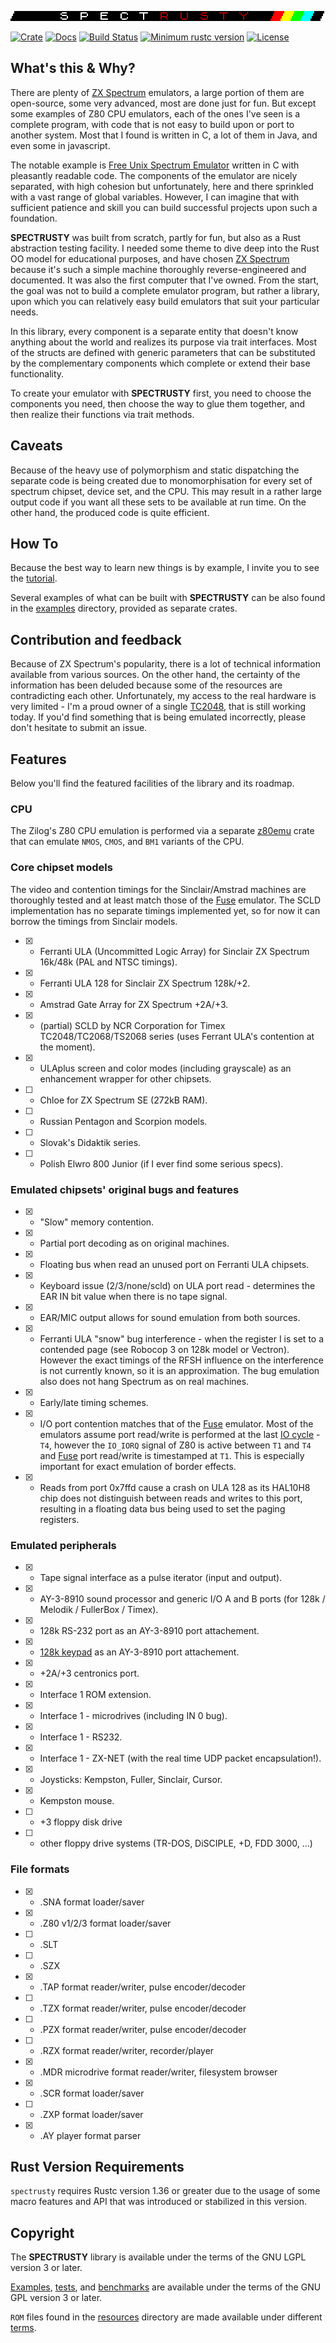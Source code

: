 ![S P E C T R U S T Y][SPECTRUSTY img]

[![Crate][Crate img]][Crate Link]
[![Docs][Docs img]][Docs Link]
[![Build Status][Build img]][Build Link]
[![Minimum rustc version][rustc version img]][rustc version link]
[![License][License img]][License Link]

What's this & Why?
------------------

There are plenty of [ZX Spectrum] emulators, a large portion of them are open-source, some very advanced, most are done just for fun. But except some examples of Z80 CPU emulators, each of the ones I've seen is a complete program, with code that is not easy to build upon or port to another system. Most that I found is written in C, a lot of them in Java, and even some in javascript.

The notable example is [Free Unix Spectrum Emulator][Fuse] written in C with pleasantly readable code. The components of the emulator are nicely separated, with high cohesion but unfortunately, here and there sprinkled with a vast range of global variables. However, I can imagine that with sufficient patience and skill you can build successful projects upon such a foundation.

**SPECTRUSTY** was built from scratch, partly for fun, but also as a Rust abstraction testing facility. I needed some theme to dive deep into the Rust OO model for educational purposes, and have chosen [ZX Spectrum] because it's such a simple machine thoroughly reverse-engineered and documented. It was also the first computer that I've owned. From the start, the goal was not to build a complete emulator program, but rather a library, upon which you can relatively easy build emulators that suit your particular needs.

In this library, every component is a separate entity that doesn't know anything about the world and realizes its purpose via trait interfaces. Most of the structs are defined with generic parameters that can be substituted by the complementary components which complete or extend their base functionality.

To create your emulator with **SPECTRUSTY** first, you need to choose the components you need, then choose the way to glue them together, and then realize their functions via trait methods.


Caveats
-------

Because of the heavy use of polymorphism and static dispatching the separate code is being created due to monomorphisation for every set of spectrum chipset, device set, and the CPU. This may result in a rather large output code if you want all these sets to be available at run time. On the other hand, the produced code is quite efficient.


How To
------

Because the best way to learn new things is by example, I invite you to see the [tutorial].

Several examples of what can be built with **SPECTRUSTY** can be also found in the [examples](examples) directory, provided as separate crates.


Contribution and feedback
-------------------------

Because of ZX Spectrum's popularity, there is a lot of technical information available from various sources. On the other hand, the certainty of the information has been deluded because some of the resources are contradicting each other. Unfortunately, my access to the real hardware is very limited - I'm a proud owner of a single [TC2048], that is still working today. If you'd find something that is being emulated incorrectly, please don't hesitate to submit an issue.


Features
--------

Below you'll find the featured facilities of the library and its roadmap.

### CPU

The Zilog's Z80 CPU emulation is performed via a separate [z80emu] crate that can emulate `NMOS`, `CMOS`, and `BM1` variants of the CPU.

### Core chipset models

The video and contention timings for the Sinclair/Amstrad machines are thoroughly tested and at least match those of the [Fuse] emulator. The SCLD implementation has no separate timings implemented yet, so for now it can borrow the timings from Sinclair models.

* [x] - Ferranti ULA (Uncommitted Logic Array) for Sinclair ZX Spectrum 16k/48k (PAL and NTSC timings).
* [x] - Ferranti ULA 128 for Sinclair ZX Spectrum 128k/+2.
* [x] - Amstrad Gate Array for ZX Spectrum +2A/+3.
* [x] - (partial) SCLD by NCR Corporation for Timex TC2048/TC2068/TS2068 series (uses Ferrant ULA's contention at the moment).
* [x] - ULAplus screen and color modes (including grayscale) as an enhancement wrapper for other chipsets.
* [ ] - Chloe for ZX Spectrum SE (272kB RAM).
* [ ] - Russian Pentagon and Scorpion models.
* [ ] - Slovak's Didaktik series.
* [ ] - Polish Elwro 800 Junior (if I ever find some serious specs).

### Emulated chipsets' original bugs and features

* [x] - "Slow" memory contention.
* [x] - Partial port decoding as on original machines.
* [x] - Floating bus when read an unused port on Ferranti ULA chipsets.
* [x] - Keyboard issue (2/3/none/scld) on ULA port read - determines the EAR IN bit value when there is no tape signal.
* [x] - EAR/MIC output allows for sound emulation from both sources.
* [x] - Ferranti ULA "snow" bug interference - when the register I is set to a contended page (see Robocop 3 on 128k model or Vectron). However the exact timings of the RFSH influence on the interference is not currently known, so it is an approximation. The bug emulation also does not hang Spectrum as on real machines.
* [x] - Early/late timing schemes.
* [x] - I/O port contention matches that of the [Fuse] emulator. Most of the emulators assume port read/write is performed at the last [IO cycle] - `T4`, however the `IO_IORQ` signal of Z80 is active between `T1` and `T4` and [Fuse] port read/write is timestamped at `T1`. This is especially important for exact emulation of border effects.
* [x] - Reads from port 0x7ffd cause a crash on ULA 128 as its HAL10H8 chip does not distinguish between reads and writes to this port, resulting in a floating data bus being used to set the paging registers.

### Emulated peripherals

* [x] - Tape signal interface as a pulse iterator (input and output).
* [x] - AY-3-8910 sound processor and generic I/O A and B ports (for 128k / Melodik / FullerBox / Timex).
* [x] - 128k RS-232 port as an AY-3-8910 port attachement.
* [x] - [128k keypad] as an AY-3-8910 port attachement.
* [x] - +2A/+3 centronics port.
* [x] - Interface 1 ROM extension.
* [x] - Interface 1 - microdrives (including IN 0 bug).
* [x] - Interface 1 - RS232.
* [x] - Interface 1 - ZX-NET (with the real time UDP packet encapsulation!).
* [x] - Joysticks: Kempston, Fuller, Sinclair, Cursor.
* [x] - Kempston mouse.
* [ ] - +3 floppy disk drive
* [ ] - other floppy drive systems (TR-DOS, DiSCIPLE, +D, FDD 3000, ...)

### File formats

* [x] - .SNA format loader/saver
* [x] - .Z80 v1/2/3 format loader/saver
* [ ] - .SLT
* [ ] - .SZX
* [x] - .TAP format reader/writer, pulse encoder/decoder
* [ ] - .TZX format reader/writer, pulse encoder/decoder
* [ ] - .PZX format reader/writer, pulse encoder/decoder
* [ ] - .RZX format reader/writer, recorder/player
* [x] - .MDR microdrive format reader/writer, filesystem browser
* [x] - .SCR format loader/saver
* [ ] - .ZXP format loader/saver
* [x] - .AY player format parser


Rust Version Requirements
-------------------------

`spectrusty` requires Rustc version 1.36 or greater due to the usage of some macro features and API that was introduced
or stabilized in this version.


Copyright
---------

The **SPECTRUSTY** library is available under the terms of the GNU LGPL version 3 or later.

[Examples](examples/), [tests](tests/), and [benchmarks](benches/) are available under the terms of the GNU GPL version 3 or later.

`ROM` files found in the [resources](resources/roms) directory are made available under different [terms](resources/README-copyright.md).

[SPECTRUSTY img]: resources/spectrusty.png
[Crate Link]: https://crates.io/crates/spectrusty
[Crate img]: https://img.shields.io/crates/v/spectrusty.svg
[Docs Link]: https://docs.rs/spectrusty
[Docs img]: https://docs.rs/spectrusty/badge.svg
[Build Link]: https://travis-ci.org/royaltm/spectrusty
[Build img]: https://travis-ci.org/royaltm/spectrusty.svg?branch=master
[rustc version link]: https://github.com/royaltm/spectrusty#rust-version-requirements
[rustc version img]: https://img.shields.io/badge/rustc-1.36+-lightgray.svg
[License Link]: https://www.gnu.org/licenses/#LGPL
[License img]: https://img.shields.io/crates/l/spectrusty
[TC2048]: https://en.wikipedia.org/wiki/Timex_Computer_2048
[ZX Spectrum]: https://en.wikipedia.org/wiki/ZX_Spectrum
[Fuse]: http://fuse-emulator.sourceforge.net/
[z80emu]: https://github.com/royaltm/rust-z80emu
[IO cycle]: https://docs.rs/z80emu/0.6.0/z80emu/host/cycles/index.html#inputoutput
[tutorial]: https://royaltm.github.io/spectrusty-tutorial
[128k keypad]: http://www.fruitcake.plus.com/Sinclair/Spectrum128/Keypad/Spectrum128Keypad.htm